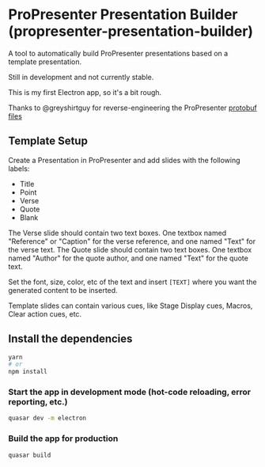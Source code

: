# ProPresenter Presentation Builder (propresenter-presentation-builder)

A tool to automatically build ProPresenter presentations based on a template presentation.

Still in development and not currently stable.

This is my first Electron app, so it's a bit rough.

Thanks to @greyshirtguy for reverse-engineering the ProPresenter [protobuf files](https://github.com/greyshirtguy/ProPresenter7-Proto)

## Template Setup

Create a Presentation in ProPresenter and add slides with the following labels:

- Title
- Point
- Verse
- Quote
- Blank

The Verse slide should contain two text boxes. One textbox named "Reference" or "Caption" for the verse reference, and one named "Text" for the verse text.
The Quote slide should contain two text boxes. One textbox named "Author" for the quote author, and one named "Text" for the quote text.

Set the font, size, color, etc of the text and insert `[TEXT]` where you want the generated content to be inserted.

Template slides can contain various cues, like Stage Display cues, Macros, Clear action cues, etc.

## Install the dependencies

```bash
yarn
# or
npm install
```

### Start the app in development mode (hot-code reloading, error reporting, etc.)

```bash
quasar dev -m electron
```

### Build the app for production

```bash
quasar build
```
